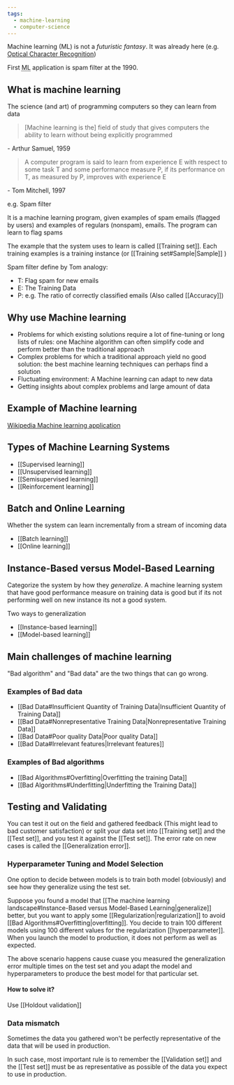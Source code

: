 ```yaml
---
tags:
  - machine-learning
  - computer-science
---
```


Machine learning (ML) is not a *futuristic fantasy*. It was already here (e.g. [Optical Character Recognition](https://en.wikipedia.org/wiki/Optical_character_recognition))

First <abbr title = 'Machine learning'>ML</abbr> application is spam filter at the 1990. 

## What is machine learning

The science (and art) of programming computers so they can learn from data

> [Machine learning is the] field of study that gives computers the ability to learn without being explicitly programmed

\- Arthur Samuel, 1959

> A computer program is said to learn from experience E with respect to some task T and some performance measure P, if its performance on T, as measured by P, improves with experience E

\- Tom Mitchell, 1997

e.g. Spam filter

It is a machine learning program, given examples of spam emails (flagged by users) and examples of regulars (nonspam), emails. The program can learn to flag spams

The example that the system uses to learn is called [[Training set]]. Each training examples is a training instance (or [[Training set#Sample|Sample]] ) 

Spam filter define by Tom analogy:
- T: Flag spam for new emails
- E: The Training Data
- P: e.g. The ratio of correctly classified emails (Also called [[Accuracy]])

## Why use Machine learning

- Problems for which existing solutions require a lot of fine-tuning or long lists of rules: one Machine algorithm can often simplify code and perform better than the traditional approach
- Complex problems for which a traditional approach yield no good solution: the best machine learning techniques can perhaps find a solution
- Fluctuating environment: A Machine learning can adapt to new data
- Getting insights about complex problems and large amount of data

## Example of Machine learning

[Wikipedia Machine learning application](https://en.wikipedia.org/wiki/Machine_learning#Applications)

## Types of Machine Learning Systems

- [[Supervised learning]]
- [[Unsupervised learning]]
- [[Semisupervised learning]]
- [[Reinforcement learning]]

## Batch and Online Learning

Whether the system can learn incrementally from a stream of incoming data

- [[Batch learning]]
- [[Online learning]] 

## Instance-Based versus Model-Based Learning

Categorize the system by how they *generalize*. A machine learning system that have good performance measure on training data is good but if its not performing well on new instance its not a good system.

Two ways to generalization
- [[Instance-based learning]]
- [[Model-based learning]]

## Main challenges of machine learning

"Bad algorithm" and "Bad data" are the two things that can go wrong. 

### Examples of Bad data
- [[Bad Data#Insufficient Quantity of Training Data|Insufficient Quantity of Training Data]]
- [[Bad Data#Nonrepresentative Training Data|Nonrepresentative Training Data]]
- [[Bad Data#Poor quality Data|Poor quality Data]]
- [[Bad Data#Irrelevant features|Irrelevant features]] 

### Examples of Bad algorithms
- [[Bad Algorithms#Overfitting|Overfitting the training Data]]
- [[Bad Algorithms#Underfitting|Underfitting the Training Data]]


## Testing and Validating 

You can test it out on the field and gathered feedback (This might lead to bad customer satisfaction) or split your data set into [[Training set]] and the [[Test set]], and you test it against the [[Test set]]. The error rate on new cases is called the [[Generalization error]].

### Hyperparameter Tuning and Model Selection

One option to decide between models is to train both model (obviously) and see how they generalize using the test set.

Suppose you found a model that [[The machine learning landscape#Instance-Based versus Model-Based Learning|generalize]] better, but you want to apply some [[Regularization|regularization]] to avoid [[Bad Algorithms#Overfitting|overfitting]]. You decide to train 100 different models using 100 different values for the regularization [[hyperparameter]]. When you launch the model to production, it does not perform as well as expected. 

The above scenario happens cause cuase you measured the generalization error multiple times on the test set and you adapt the model and hyperparameters to produce the best model for that particular set.

#### How to solve it?

Use [[Holdout validation]]

### Data mismatch

Sometimes the data you gathered won't be perfectly representative of the data that will be used in production.

In such case, most important rule is to remember the [[Validation set]] and the [[Test set]] must be as representative as possible of the data you expect to use in production. 


